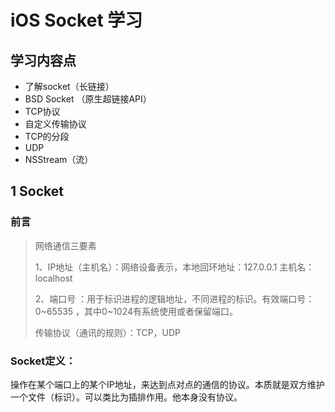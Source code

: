 # iOS Socket 学习

## 学习内容点

* 了解socket（长链接）
* BSD Socket （原生超链接API）
* TCP协议
* 自定义传输协议
* TCP的分段
* UDP
* NSStream（流）

## 1 Socket 

### 前言

> 网络通信三要素
> 
> 1、IP地址（主机名）：网络设备表示，本地回环地址：127.0.0.1 主机名：localhost
> 
> 2、端口号 ：用于标识进程的逻辑地址，不同进程的标识。有效端口号：0~65535 ，其中0~1024有系统使用或者保留端口。
> 
> 传输协议（通讯的规则）：TCP，UDP

### Socket定义： 

操作在某个端口上的某个IP地址，来达到点对点的通信的协议。本质就是双方维护一个文件（标识）。可以类比为插排作用。他本身没有协议。

